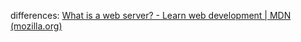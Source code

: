 differences: [What is a web server? - Learn web development | MDN (mozilla.org)](https://developer.mozilla.org/en-US/docs/Learn/Common_questions/Web_mechanics/What_is_a_web_server)